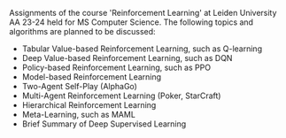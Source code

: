 Assignments of the course 'Reinforcement Learning' at Leiden University AA 23-24 held for MS Computer Science.
The following topics and algorithms are planned to be discussed:

- Tabular Value-based Reinforcement Learning, such as Q-learning
- Deep Value-based Reinforcement Learning, such as DQN
- Policy-based Reinforcement Learning, such as PPO
- Model-based Reinforcement Learning
- Two-Agent Self-Play (AlphaGo)
- Multi-Agent Reinforcement Learning (Poker, StarCraft)
- Hierarchical Reinforcement Learning
- Meta-Learning, such as MAML
- Brief Summary of Deep Supervised Learning
